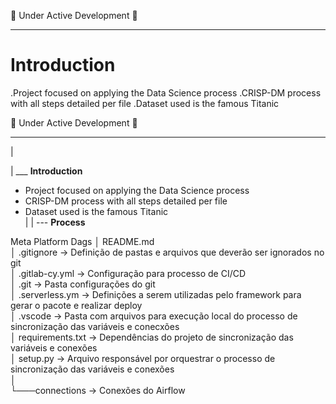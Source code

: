 🚧 Under Active Development 🚧

---

# Introduction
.Project focused on applying the Data Science process
.CRISP-DM process with all steps detailed per file
.Dataset used is the famous Titanic



🚧 Under Active Development 🚧

---
|

|
___  **Introduction**
- Project focused on applying the Data Science process
- CRISP-DM process with all steps detailed per file
- Dataset used is the famous Titanic<br>
|
|
--- **Process**





Meta Platform Dags
│   README.md<br>
│   .gitignore -> Definição de pastas e arquivos que deverão ser ignorados no git<br>
│   .gitlab-cy.yml -> Configuração para processo de CI/CD<br>
│   .git -> Pasta configurações do git<br>
│   .serverless.ym -> Definições a serem utilizadas pelo framework para gerar o pacote e realizar deploy<br>
│   .vscode -> Pasta com arquivos para execução local do processo de sincronização das variáveis e conecxões<br>
│   requirements.txt -> Dependências do projeto de sincronização das variáveis e conexões<br>
│   setup.py -> Arquivo responsável por orquestrar o processo de sincronização das variáveis e conexões<br>
│<br>
└───connections -> Conexões do Airflow
